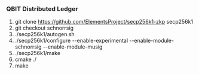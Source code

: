 ### QBIT Distributed Ledger

1. git clone https://github.com/ElementsProject/secp256k1-zkp secp256k1
2. git checkout schnorrsig
3. ./secp256k1/autogen.sh
4. ./secp256k1/configure --enable-experimental --enable-module-schnorrsig --enable-module-musig
5. ./secp256k1/make
5. cmake ./
6. make
